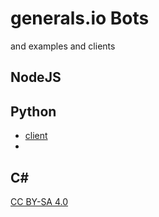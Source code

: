 # generals.io Bots 
and examples and clients

## NodeJS


## Python
- [client](https://github.com/toshima/)
- 

## C#

[CC BY-SA 4.0](https://www.google.com/url?sa=t&rct=j&q=&esrc=s&source=web&cd=3&cad=rja&uact=8&ved=0ahUKEwi2y-3r-vrRAhVBJpQKHbRiBxEQFggjMAI&url=https%3A%2F%2Fcreativecommons.org%2Flicenses%2Fby-sa%2F4.0%2Flegalcode&usg=AFQjCNGdE87TXhThkAvONyc1LJ2m5u4wIQ)
